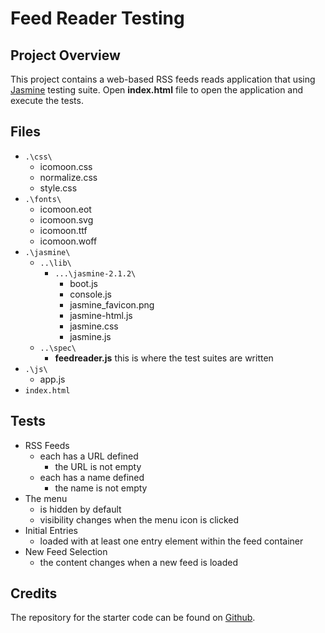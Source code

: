 # Feed Reader Testing
## Project Overview
This project contains a web-based RSS feeds reads application that using [Jasmine](http://jasmine.github.io/) testing suite. Open **index.html** file to open the application and execute the tests.

## Files
* `.\css\`
    * icomoon.css
    * normalize.css
    * style.css
* `.\fonts\`
    * icomoon.eot
    * icomoon.svg
    * icomoon.ttf
    * icomoon.woff
* `.\jasmine\`
    * `..\lib\`
        * `...\jasmine-2.1.2\`
            * boot.js
            * console.js
            * jasmine_favicon.png
            * jasmine-html.js
            * jasmine.css
            * jasmine.js
    * `..\spec\`
        * **feedreader.js** this is where the test suites are written
* `.\js\`
    * app.js
* `index.html`

## Tests
* RSS Feeds
    * each has a URL defined
        * the URL is not empty
    * each has a name defined
        * the name is not empty
* The menu
    * is hidden by default
    * visibility changes when the menu icon is clicked
* Initial Entries
    * loaded with at least one entry element within the feed container
* New Feed Selection
    * the content changes when a new feed is loaded

## Credits
The repository for the starter code can be found on [Github](http://github.com/udacity/frontend-nanodegree-feedreader).
